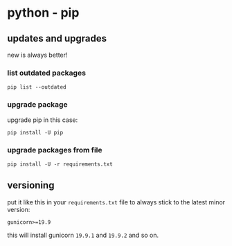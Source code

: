 # python - pip

## updates and upgrades

new is always better!

### list outdated packages

```
pip list --outdated
```

### upgrade package

upgrade pip in this case:

```
pip install -U pip
```

### upgrade packages from file

```
pip install -U -r requirements.txt
```

## versioning

put it like this in your `requirements.txt` file to always stick to the latest minor version:

```
gunicorn>=19.9
```

this will install gunicorn `19.9.1` and `19.9.2` and so on.
